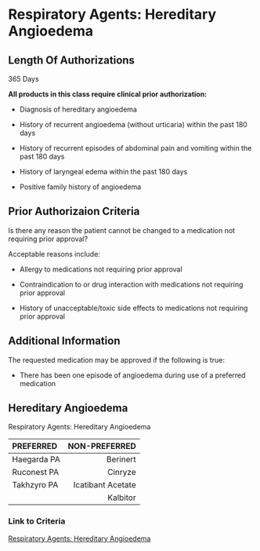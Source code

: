 # Respiratory Agents: Hereditary Angioedema
  
## Length Of Authorizations

365 Days

**All products in this class require clinical prior authorization:**

- Diagnosis of hereditary angioedema

- History of recurrent angioedema (without urticaria) within the past 180 days

- History of recurrent episodes of abdominal pain and vomiting within the past 180 days

- History of laryngeal edema within the past 180 days

- Positive family history of angioedema

## Prior Authorizaion Criteria

Is there any reason the patient cannot be changed to a medication not requiring prior approval?

Acceptable reasons include:

- Allergy to medications not requiring prior approval

- Contraindication to or drug interaction with medications not requiring prior approval

- History of unacceptable/toxic side effects to medications not requiring prior approval

## Additional Information

The requested medication may be approved if the following is true:

- There has been one episode of angioedema during use of a preferred medication

## Hereditary Angioedema

Respiratory Agents: Hereditary Angioedema

| PREFERRED | NON-PREFERRED |
| :--- | ---: |
| Haegarda PA | Berinert          |
| Ruconest PA | Cinryze           |
| Takhzyro PA | Icatibant Acetate |
|             | Kalbitor          |

### Link to Criteria

[Respiratory Agents: Hereditary Angioedema](https://pharmacy.medicaid.ohio.gov/sites/default/files/20220415_UPDL_Criteria_FINAL_.pdf#page=90)
